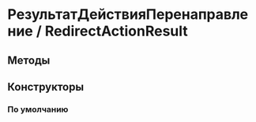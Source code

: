 
# РезультатДействияПеренаправление / RedirectActionResult

## Методы

    
## Конструкторы

  
### По умолчанию